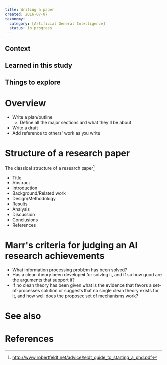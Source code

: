 ```yaml
---
title: Writing a paper
created: 2016-07-07
taxonomy:
  category: [Artificial General Intelligence]
  status: in progress
---
```


## Context

## Learned in this study

## Things to explore

# Overview
* Write a plan/outline
	* Define all the major sections and what they'll be about
* Write a draft
* Add reference to others' work as you write

# Structure of a research paper
The classical structure of a research paper[^1]
* Title
* Abstract
* Introduction
* Background/Related work
* Design/Methodology
* Results
* Analysis
* Discussion
* Conclusions
* References

# Marr's criteria for judging an AI research achievements
* What information processing problem has been solved?
* Has a clean theory been developed for solving it, and if so how good are the arguments that support it?
* If no clean theory has been given what is the evidence that favors a set-of-processes solution or suggests that no single clean theory exists for it, and how well does the proposed set of mechanisms work?

# See also

# References
[^1]: http://www.robertfeldt.net/advice/feldt_guide_to_starting_a_phd.pdf
[^2]: Marr, David. "Artificial intelligence—a personal view." Artificial Intelligence 9.1 (1977): 37-48.